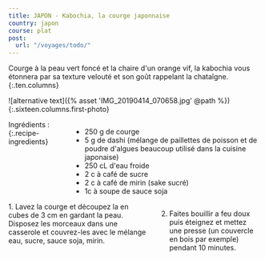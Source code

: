 ```yaml
---
title: JAPON - Kabochia, la courge japonnaise
country: japon
course: plat
post:
  url: "/voyages/todo/"
---
```


Courge à la peau vert foncé et la chaire d'un orange vif, la kabochia vous étonnera par sa texture velouté et son goût rappelant la chataîgne.
{:.ten.columns}

<!--fin extrait-->

![alternative text]({% asset 'IMG_20190414_070658.jpg' @path %})
{:.sixteen.columns.first-photo}

<div class="four columns" markdown="1">
Ingrédients :
{:.recipe-ingredients}

- 250 g de courge
- 5 g de dashi (mélange de paillettes de poisson et de poudre d'algues beaucoup utilisé dans la cuisine japonaise)
- 250 cL d'eau froide
- 2 c à café de sucre
- 2 c à café de mirin (sake sucré)
- 1c à soupe de sauce soja
</div>

<div class="ten columns" markdown="1">
1. Lavez la courge et découpez la en cubes de 3 cm en gardant la peau. Disposez les morceaux dans une casserole et couvrez-les avec le mélange eau, sucre, sauce soja, mirin.

2. Faites bouillir a feu doux puis éteignez et mettez une presse (un couvercle en bois par exemple) pendant 10 minutes.
</div>

